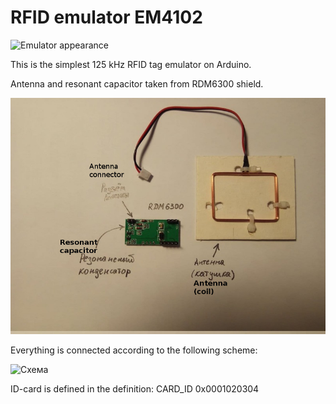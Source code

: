 # RFID emulator EM4102

![Emulator appearance](img/0000.jpg)

This is the simplest 125 kHz RFID tag emulator on Arduino.

Antenna and resonant capacitor taken from RDM6300 shield.

![RDM6300](img/0001.jpg)

Everything is connected according to the following scheme:

![Схема](img/0002.png)

ID-card is defined in the definition: CARD_ID 0x0001020304
